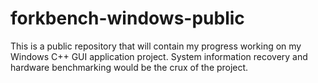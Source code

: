 # forkbench-windows-public
This is a public repository that will contain my progress working on my Windows C++ GUI application project. System information recovery and hardware benchmarking would be the crux of the project.

